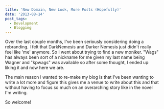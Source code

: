 ```yaml
---
title: 'New Domain, New Look, More Posts (Hopefully)'
date: '2013-08-14'
post_tags:
  - Development
  - Blogging
---
```


Over the last couple months, I've been seriously considering doing a rebranding. I felt that DarkNemesis and Darker Nemesis just didn't really feel like 'me' anymore. So I went about trying to find a new moniker. "Wags" has always been sort of a nickname for me given my last name being Wagner and "kpwags" was available so after some thought, I ended up liking it and now here we are.
<!-- excerpt -->
The main reason I wanted to re-make my blog is that I've been wanting to write a lot more and figure this gives me a venue to write about this and that without having to focus so much on an overarching story like in the novel I'm writing.

So welcome!
